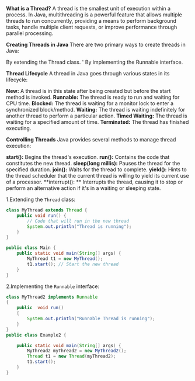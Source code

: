 **What is a Thread?**
A thread is the smallest unit of execution within a process. In Java, multithreading is a powerful feature that allows multiple threads to run concurrently, providing a means to perform background tasks, handle multiple client requests, or improve performance through parallel processing.

**Creating Threads in Java**
There are two primary ways to create threads in Java:

By extending the Thread class.
'
By implementing the Runnable interface.

**Thread Lifecycle**
A thread in Java goes through various states in its lifecycle:

**New:** A thread is in this state after being created but before the start method is invoked.
**Runnable:** The thread is ready to run and waiting for CPU time.
**Blocked:** The thread is waiting for a monitor lock to enter a synchronized block/method.
**Waiting:** The thread is waiting indefinitely for another thread to perform a particular action.
**Timed Waiting:** The thread is waiting for a specified amount of time.
**Terminated:** The thread has finished executing.

**Controlling Threads**
Java provides several methods to manage thread execution:

**start():** Begins the thread's execution.
**run():** Contains the code that constitutes the new thread.
**sleep(long millis):** Pauses the thread for the specified duration.
**join():** Waits for the thread to complete.
**yield():** Hints to the thread scheduler that the current thread is willing to yield its current use of a processor.
**interrupt(): ** Interrupts the thread, causing it to stop or perform an alternative action if it's in a waiting or sleeping state.

1.Extending the `Thread` class:

```java
class MyThread extends Thread {
    public void run() {
        // Code that will run in the new thread
        System.out.println("Thread is running");
    }
}

public class Main {
    public static void main(String[] args) {
        MyThread t1 = new MyThread();
        t1.start(); // Start the new thread
    }
}

```

2.Implementing the `Runnable` interface:
```java
class MyThread2 implements Runnable
{
    public  void run()
    {
        System.out.println("Runnable Thread is running");
    }
}
public class Example2 {

    public static void main(String[] args) {
        MyThread2 myThread2 = new MyThread2();
        Thread t1 = new Thread(myThread2);
        t1.start();
    }
}
```

